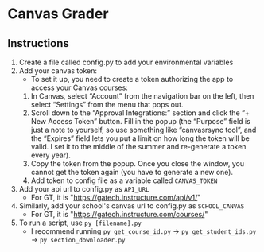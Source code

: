 # Canvas Grader

## Instructions

1. Create a file called config.py to add your environmental variables
2. Add your canvas token:
   - To set it up, you need to create a token authorizing the app to access your Canvas courses:
   1. In Canvas, select “Account” from the navigation bar on the left, then select “Settings” from the menu that pops out.
   2. Scroll down to the “Approval Integrations:” section and click the “+ New Access Token” button. Fill in the popup (the “Purpose” field is just a note to yourself, so use something like “canvasrsync tool”, and the “Expires” field lets you put a limit on how long the token will be valid. I set it to the middle of the summer and re-generate a token every year).
   3. Copy the token from the popup. Once you close the window, you cannot get the token again (you have to generate a new one).
   4. Add token to config file as a variable called `CANVAS_TOKEN`
3. Add your api url to config.py as `API_URL`
   - For GT, it is "https://gatech.instructure.com/api/v1/"
4. Similarly, add your school's canvas url to config.py as `SCHOOL_CANVAS`
   - For GT, it is "https://gatech.instructure.com/courses/"
5. To run a script, use `py [filename].py`
   - I recommend running `py get_course_id.py` -> `py get_student_ids.py` -> `py section_downloader.py`
